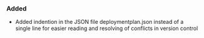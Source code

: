 ### Added
- Added indention in the JSON file deploymentplan.json instead of a single line for easier reading and resolving of conflicts in version control
